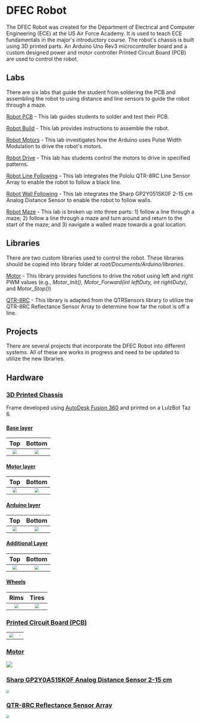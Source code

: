# DFEC Robot

The DFEC Robot was created for the Department of Electrical and Computer Engineering (ECE) at the US Air Force Academy. It is used to teach ECE fundamentals in the major's introductory course. The robot's chassis is built using 3D printed parts. An Arduino Uno Rev3 microcontroller board and a custom designed power and motor controller Printed Circuit Board (PCB) are used to control the robot.

## Labs

There are six labs that guide the student from soldering the PCB and assembling the robot to using distance and line sensors to guide the robot through a maze.

[Robot PCB](labs/0_robot_pcb) - This lab guides students to solder and test their PCB.

[Robot Build](labs/1robot_build) - This lab provides instructions to assemble the robot.

[Robot Motors](lab/2_robot_motors) - This lab investigates how the Arduino uses Pulse Width Modulation to drive the robot's motors.

[Robot Drive](lab/3_robot_drive) - This lab has students control the motors to drive in specified patterns.

[Robot Line Following](labs/4_robot_linefollowing) - This lab integrates the Pololu QTR-8RC Line Sensor Array to enable the robot to follow a black line.

[Robot Wall Following](labs/5_robot_wallfollowing) - This lab integrates the Sharp GP2Y051SK0F 2-15 cm Analog Distance Sensor to enable the robot to follow walls.

[Robot Maze](labs/6_robot_maze) - This lab is broken up into three parts: 1) follow a line through a maze; 2) follow a line through a maze and turn around and return to the start of the maze; and 3) navigate a walled maze towards a goal location.

## Libraries

There are two custom libraries used to control the robot. These libraries should be copied into library folder at *root/Documents/Arduino/libraries*.

[Motor](labs/libraries/Motor) - This library provides functions to drive the robot using left and right PWM values (e.g., *Motor_Init()*, *Motor_Forward(int leftDuty, int rightDuty)*, and *Motor_Stop()*)

[QTR-8RC](labs/libraries/QTR-8RC) - This library is adapted from the QTRSensors library to utilize the QTR-8RC Reflectance Sensor Array to determine how far the robot is off a line.

## Projects

There are several projects that incorporate the DFEC Robot into different systems. All of these are works in progress and need to be updated to utilize the new libraries.

## Hardware

### [3D Printed Chassis](3D_Printing/stl)

Frame developed using [AutoDesk Fusion 360](https://www.autodesk.com/products/fusion-360/overview) and printed on a LulzBot Taz 6.

#### [Base layer](3D_Printing/stl/BaseLayer.stl)

|                          Top                           |                          Bottom                           |
| :----------------------------------------------------: | :-------------------------------------------------------: |
| <img src="pics/baselayertop.png" style="zoom: 67%;" /> | <img src="pics/baselayerbottom.png" style="zoom: 67%;" /> |

#### [Motor layer](3D_Printing/stl/MotorLayer.stl)

|                          Top                           |                          Bottom                           |
| :----------------------------------------------------: | :-------------------------------------------------------: |
| <img src="pics/motorlayertop.png" style="zoom:67%;" /> | <img src="pics/motorlayerbottom.png" style="zoom:67%;" /> |

#### [Arduino layer](3D_Printing/stl/ArduinoLayer.stl)

|                          Top                          |                           Bottom                            |
| :---------------------------------------------------: | :---------------------------------------------------------: |
| <img src="pics/arduinolayer.png" style="zoom:67%;" /> | <img src="pics/arduinolayerbottom.png" style="zoom:67%;" /> |

#### [Additional Layer](3D_Printing/stl/Layer.stl)

|                      Top                       |                        Bottom                        |
| :--------------------------------------------: | :--------------------------------------------------: |
| <img src="pics/layer.png" style="zoom:67%;" /> | <img src="pics/layerbottom.png" style="zoom:67%;" /> |

#### [Wheels](3D_Printing/stl/rims.stl)

|                      Rims                      |                     Tires                      |
| :--------------------------------------------: | :--------------------------------------------: |
| <img src="pics/wheel.png" style="zoom:70%;" /> | <img src="pics/tires.png" style="zoom:70%;" /> |



### [Printed Circuit Board (PCB)](pcb)

|                                                   |                                                |
| :-----------------------------------------------: | :--------------------------------------------: |
| <img src="pics/robot3D.png" style="zoom: 67%;" /> | <img src="pics/pcb.png" style="zoom:20.5%;" /> |

### [Motor](https://www.adafruit.com/product/3777)

![](pics/motor-1.png)

### [Sharp GP2Y0A51SK0F Analog Distance Sensor 2-15 cm](https://www.pololu.com/product/2450)

<img src="pics/sharp.jpg" style="zoom:50%;" />

### [QTR-8RC Reflectance Sensor Array](https://www.pololu.com/product/961)

<img src="pics/reflectance.jpg" style="zoom:50%;" />